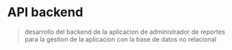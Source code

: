 # API backend 

> desarrollo del backend de la aplicacion de administrador de reportes para la gestion de la aplicacion con la base de datos no relacional